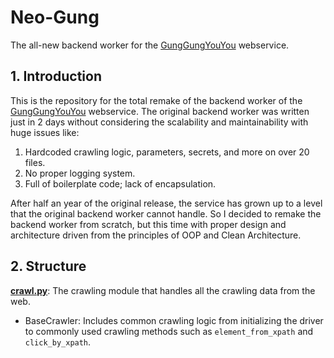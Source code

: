 # Neo-Gung
The all-new backend worker for the [GungGungYouYou](https://gung.joseon.space) webservice.

## 1. Introduction
This is the repository for the total remake of the backend worker of the [GungGungYouYou](https://gung.joseon.space) webservice.
The original backend worker was written just in 2 days without considering the scalability and maintainability with huge issues like:
1. Hardcoded crawling logic, parameters, secrets, and more on over 20 files.
2. No proper logging system.
3. Full of boilerplate code; lack of encapsulation.

After half an year of the original release, the service has grown up to a level that the original backend worker cannot handle.
So I decided to remake the backend worker from scratch, but this time with proper design and architecture driven from the principles of OOP and Clean Architecture.

## 2. Structure

**[crawl.py](crawler/crawl.py)**: The crawling module that handles all the crawling data from the web.
- BaseCrawler: Includes common crawling logic from initializing the driver to commonly used crawling methods such as `element_from_xpath` and `click_by_xpath`.
